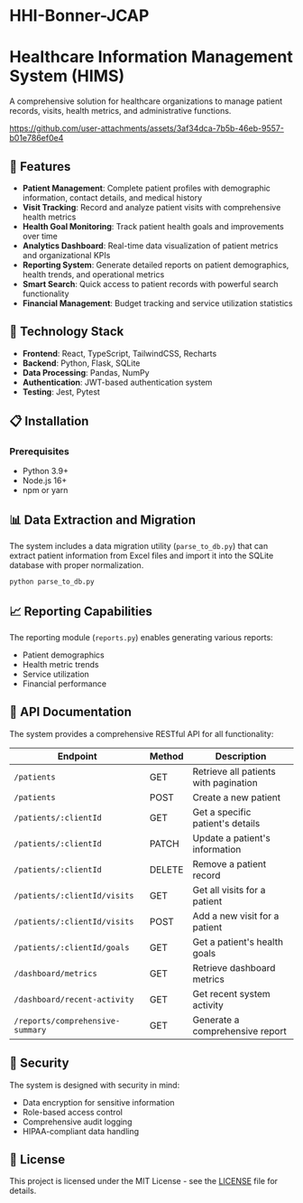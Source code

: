 # HHI-Bonner-JCAP

# Healthcare Information Management System (HIMS)

A comprehensive solution for healthcare organizations to manage patient records, visits, health metrics, and administrative functions.

https://github.com/user-attachments/assets/3af34dca-7b5b-46eb-9557-b01e786ef0e4


## 🌟 Features

- **Patient Management**: Complete patient profiles with demographic information, contact details, and medical history
- **Visit Tracking**: Record and analyze patient visits with comprehensive health metrics
- **Health Goal Monitoring**: Track patient health goals and improvements over time
- **Analytics Dashboard**: Real-time data visualization of patient metrics and organizational KPIs
- **Reporting System**: Generate detailed reports on patient demographics, health trends, and operational metrics
- **Smart Search**: Quick access to patient records with powerful search functionality
- **Financial Management**: Budget tracking and service utilization statistics

## 🚀 Technology Stack

- **Frontend**: React, TypeScript, TailwindCSS, Recharts
- **Backend**: Python, Flask, SQLite
- **Data Processing**: Pandas, NumPy
- **Authentication**: JWT-based authentication system
- **Testing**: Jest, Pytest

## 📋 Installation

### Prerequisites

- Python 3.9+
- Node.js 16+
- npm or yarn

## 📊 Data Extraction and Migration

The system includes a data migration utility (`parse_to_db.py`) that can extract patient information from Excel files and import it into the SQLite database with proper normalization.

```bash
python parse_to_db.py
```

## 📈 Reporting Capabilities

The reporting module (`reports.py`) enables generating various reports:
- Patient demographics
- Health metric trends
- Service utilization
- Financial performance

## 🔧 API Documentation

The system provides a comprehensive RESTful API for all functionality:

| Endpoint | Method | Description |
|----------|--------|-------------|
| `/patients` | GET | Retrieve all patients with pagination |
| `/patients` | POST | Create a new patient |
| `/patients/:clientId` | GET | Get a specific patient's details |
| `/patients/:clientId` | PATCH | Update a patient's information |
| `/patients/:clientId` | DELETE | Remove a patient record |
| `/patients/:clientId/visits` | GET | Get all visits for a patient |
| `/patients/:clientId/visits` | POST | Add a new visit for a patient |
| `/patients/:clientId/goals` | GET | Get a patient's health goals |
| `/dashboard/metrics` | GET | Retrieve dashboard metrics |
| `/dashboard/recent-activity` | GET | Get recent system activity |
| `/reports/comprehensive-summary` | GET | Generate a comprehensive report |

## 🔐 Security

The system is designed with security in mind:
- Data encryption for sensitive information
- Role-based access control
- Comprehensive audit logging
- HIPAA-compliant data handling


## 📝 License

This project is licensed under the MIT License - see the [LICENSE](LICENSE) file for details.



